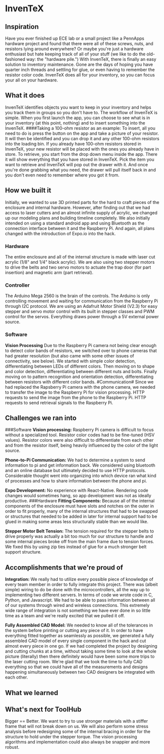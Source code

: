 # InvenTeX

## Inspiration
Have you ever finished up ECE lab or a small project like a PennApps hardware project and found that there were all of these screws, nuts, and resistors lying around everywhere? Or maybe you're just a hardware enthusiast but hate keeping track of all of your stuff (we like to do the old-fashioned way: the "hardware pile.")
With InvenTeX, there is finally an easy solution to inventory maintenance. Gone are the days of hoping you have quarter inch threads and settling for glue, or even having to remember the resistor color code. InvenTeX does all for your inventory, so you can focus your all on your hardware.

## What it does
InvenTeX identifies objects you want to keep in your inventory and helps you track them in groups so you don't have to.
The workflow of InvenTeX is simple.
When you first launch the app, you can choose to see what is in your inventory (at this point, nothing) and to insert something into the InvenTeX. 
####Taking a 100-ohm resistor as an example:
To insert, all you need to do is press the button on the app and take a picture of your resistor. It will then be identified and you can drop it and any other 100-ohm resistors into the loading bin. If you already have 100-ohm resistors stored in InvenTeX, your new resistor will be placed with the ones you already have in store.
To retrieve, you start from the drop down menu inside the app. There it will show everything that you have stored in InvenTeX. Pick the item you want to retrieve and InvenTeX will pop out the drawer with it. And once you're done grabbing what you need, the drawer will pull itself back in and you don't even need to remember where you got it from.

## How we built it
Initially, we wanted to use 3D printed parts for the hard to craft pieces of the enclosure and internal hardware. However, after finding out that we had access to laser cutters and an almost infinite supply of acrylic, we changed up our modeling plans and building timeline completely. We also initially intended on using a standard android app and using Bluetooth as the connection interface between it and the Raspberry Pi. And again, all plans changed with the introduction of Expo.io into the hack.
### Hardware
The entire enclosure and all of the internal structure is made with laser cut acrylic (1/8" and 1/4" black acrylic). We are also using two stepper motors to drive the belts and two servo motors to actuate the trap door (for part insertion) and magnetic arm (part retrieval).
### Controller
The Arduino Mega 2560 is the brain of the controls. The Arduino is only controlling movement and waiting for communication from the Raspberry Pi through I2C protocol. We are using an Adafruit Motor Shield (V2.3) for easy stepper and servo motor control with its built in stepper classes and PWM control for the servos. Everything draws power through a 5V external power source.
### Software
**Vision Processing**
Due to the Raspberry Pi camera not being clear enough to detect color bands of resistors, we switched over to phone cameras that had greater resolution (but also came with some other issues of connectivity, see below).
We started with simple color detection, differentiating between LEDs of different colors. Then moving on to shape and color detection, differentiating between different nuts and bolts. Finally moving on to pattern recognition and orientation detection, differentiating between resistors with different color bands.
#Communication#
Since we had replaced the Rapsberry Pi camera with the phone camera, we needed to transfer the image to the Raspberry Pi for vision processing. HTTP requests to send the image from the phone to the Raspberry Pi. HTTP requests to send retrieval signals to the Raspberry Pi.

## Challenges we ran into
###Software
**Vision processing:** Raspberry Pi camera is difficult to focus without a specialized tool. Resistor color codes had to be fine-tuned (HSV values). Resistor colors were also difficult to differentiate from each other and from the resistor itself, being heavily influenced by the color of the light source.

**Phone-to-Pi Communication:** We had to determine a system to send information to pi and get information back. We considered using bluetooth and an online database but ultimately decided to use HTTP protocols. Considerable thought went into organizing into which device ran what kind of processes and how to share information between the phone and pi. 

**Expo Development:** No experience with React-Native. Rendering code changes would sometimes hang, so app development was not as ideally productive. 
###Hardware
**Fitting Components:** Because all of the internal components of the enclosure must have slots and notches on the outer in order to fit properly, many of the internal structures that had to be swapped or structures that needed to be added in later for internal support had to be glued in making some areas less structurally stable than we would like.

**Stepper Motor Belt Tension:** The tension required for the stepper belts to drive properly was actually a bit too much for our structure to handle and some internal pieces broke off from the main frame due to tension forces. We fixed this by using zip ties instead of glue for a much stronger belt support structure.

## Accomplishments that we're proud of
**Integration:** We really had to utilize every possible piece of knowledge of every team member in order to fully integrate this project. There was (albeit simple) wiring to do be done with the microcontrollers, all the way up to implementing two different servers. In terms of code we wrote code in C, Python, and Javascript. We had to be able to pass information between all of our systems through wired and wireless connections. This extremely wide range of integration is not something we have ever done in so little time as a team and we're really excited that we pulled it off.

**Fully Assembled CAD Model:** We needed to know all of the tolerances in the system before printing or cutting any piece of it. In order to have everything fitted together as seamlessly as possible, we generated a fully assembled CAD model of every single component in the hack and cut almost every piece in one go. If we had completed the project by designing and cutting chunks at a time, without taking some time to look at the whole picture (literally) then there definitely would have been some more trips to the laser cutting room. We're glad that we took the time to fully CAD everything so that we could have all of the measurements and designs happening simultaneously between two CAD designers be integrated with each other.

## What we learned


## What's next for ToolHub
Bigger == Better. We want to try to use stronger materials with a stiffer frame that will not break down on us. We will also perform some stress analysis before redesigning some of the internal bracing in order for the structure to hold under the stepper torque.
The vision processing algorithms and implementation could also always be snappier and more robust.
